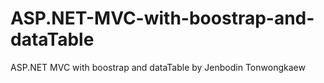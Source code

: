ASP.NET-MVC-with-boostrap-and-dataTable
=======================================

ASP.NET MVC with boostrap and dataTable by Jenbodin Tonwongkaew